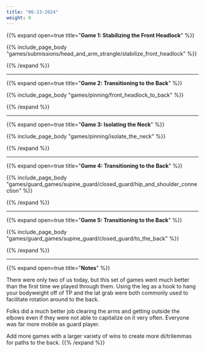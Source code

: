 ```yaml
---
title: "06-13-2024"
weight: 0
---
```


{{% expand open=true title="**Game 1: Stabilizing the Front Headlock**" %}}

{{% include_page_body "games/submissions/head_and_arm_strangle/stabilize_front_headlock" %}}

{{% /expand %}}

---
{{% expand open=true title="**Game 2: Transitioning to the Back**" %}}

{{% include_page_body "games/pinning/front_headlock_to_back" %}}

{{% /expand %}}

---
{{% expand open=true title="**Game 3: Isolating the Neck**" %}}

{{% include_page_body "games/pinning/isolate_the_neck" %}}

{{% /expand %}}

---
{{% expand open=true title="**Game 4: Transitioning to the Back**" %}}

{{% include_page_body "games/guard_games/supine_guard/closed_guard/hip_and_shoulder_connection" %}}

{{% /expand %}}

---
{{% expand open=true title="**Game 5: Transitioning to the Back**" %}}


{{% include_page_body "games/guard_games/supine_guard/closed_guard/to_the_back" %}}

{{% /expand %}}

---
{{% expand open=true title="**Notes**" %}}

There were only two of us today, but this set of games went much better than the first time we played through them. Using the leg as a hook to hang your bodyweight off of TP and the lat grab were both commonly used to facilitate rotation around to the back. 

Folks did a much better job clearing the arms and getting outside the elbows even if they were not able to capitalize on it very often. Everyone was far more mobile as guard player.

Add more games with a larger variety of wins to create more di/trilemmas for paths to the back.
{{% /expand %}}